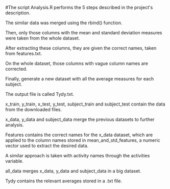 
#The script Analysis.R performs the 5 steps described in the project's description.

The similar data was merged using the rbind() function. 

Then, only those columns with the mean and standard deviation measures were taken from the whole dataset. 

After extracting these columns, they are given the correct names, taken from features.txt.

On the whole dataset, those columns with vague column names are corrected.

Finally, generate a new dataset with all the average measures for each subject. 

The output file is called Tydy.txt.

x_train, y_train, x_test, y_test, subject_train and subject_test contain the data from the downloaded files.

x_data, y_data and subject_data merge the previous datasets to further analysis.

Features contains the correct names for the x_data dataset, which are applied to the column names stored in mean_and_std_features, a numeric vector used to extract the desired data.

A similar approach is taken with activity names through the activities variable.

all_data merges x_data, y_data and subject_data in a big dataset.

Tydy contains the relevant averages stored in a .txt file.
